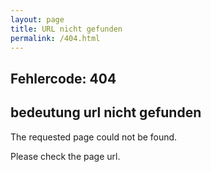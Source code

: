 ```yaml
---
layout: page
title: URL nicht gefunden
permalink: /404.html
---
```


## Fehlercode: 404
##  bedeutung url nicht gefunden

The requested page could not be found.

Please check the page url.
